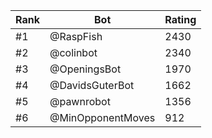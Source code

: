 Rank|Bot|Rating
---|---|---
#1|@RaspFish|2430
#2|@colinbot|2340
#3|@OpeningsBot|1970
#4|@DavidsGuterBot|1662
#5|@pawnrobot|1356
#6|@MinOpponentMoves|912
